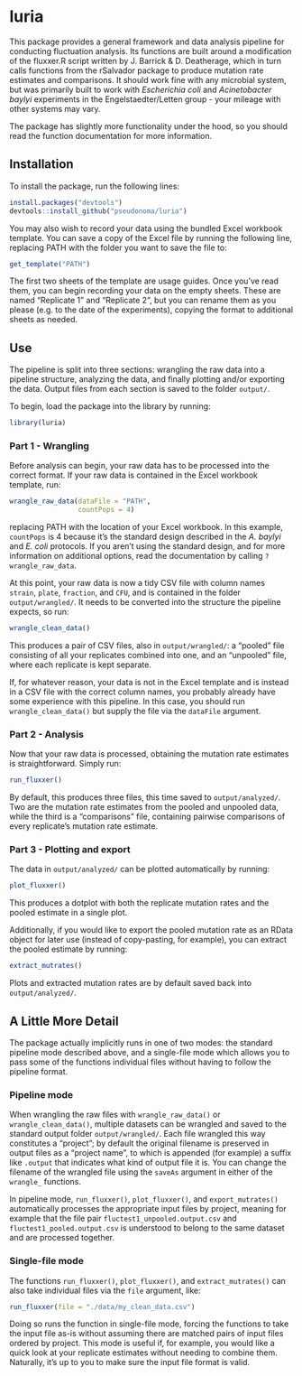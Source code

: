 
<!-- README.md is generated from README.Rmd. Please edit that file -->

# luria

<!-- badges: start -->
<!-- badges: end -->

This package provides a general framework and data analysis pipeline for
conducting fluctuation analysis. Its functions are built around a
modification of the fluxxer.R script written by J. Barrick & D.
Deatherage, which in turn calls functions from the rSalvador package to
produce mutation rate estimates and comparisons. It should work fine
with any microbial system, but was primarily built to work with
*Escherichia coli* and *Acinetobacter baylyi* experiments in the
Engelstaedter/Letten group - your mileage with other systems may vary.

The package has slightly more functionality under the hood, so you
should read the function documentation for more information.

## Installation

To install the package, run the following lines:

``` r
install.packages("devtools")
devtools::install_github("pseudonoma/luria")
```

You may also wish to record your data using the bundled Excel workbook
template. You can save a copy of the Excel file by running the following
line, replacing PATH with the folder you want to save the file to:

``` r
get_template("PATH")
```

The first two sheets of the template are usage guides. Once you’ve read
them, you can begin recording your data on the empty sheets. These are
named “Replicate 1” and “Replicate 2”, but you can rename them as you
please (e.g. to the date of the experiments), copying the format to
additional sheets as needed.

## Use

The pipeline is split into three sections: wrangling the raw data into a
pipeline structure, analyzing the data, and finally plotting and/or
exporting the data. Output files from each section is saved to the
folder `output/`.

To begin, load the package into the library by running:

``` r
library(luria)
```

### Part 1 - Wrangling

Before analysis can begin, your raw data has to be processed into the
correct format. If your raw data is contained in the Excel workbook
template, run:

``` r
wrangle_raw_data(dataFile = "PATH", 
                 countPops = 4)
```

replacing PATH with the location of your Excel workbook. In this
example, `countPops` is 4 because it’s the standard design described in
the *A. baylyi* and *E. coli* protocols. If you aren’t using the
standard design, and for more information on additional options, read
the documentation by calling `?wrangle_raw_data`.

At this point, your raw data is now a tidy CSV file with column names
`strain`, `plate`, `fraction`, and `CFU`, and is contained in the folder
`output/wrangled/`. It needs to be converted into the structure the
pipeline expects, so run:

``` r
wrangle_clean_data()
```

This produces a pair of CSV files, also in `output/wrangled/`: a
“pooled” file consisting of all your replicates combined into one, and
an “unpooled” file, where each replicate is kept separate.

If, for whatever reason, your data is not in the Excel template and is
instead in a CSV file with the correct column names, you probably
already have some experience with this pipeline. In this case, you
should run `wrangle_clean_data()` but supply the file via the `dataFile`
argument.

### Part 2 - Analysis

Now that your raw data is processed, obtaining the mutation rate
estimates is straightforward. Simply run:

``` r
run_fluxxer()
```

By default, this produces three files, this time saved to
`output/analyzed/`. Two are the mutation rate estimates from the pooled
and unpooled data, while the third is a “comparisons” file, containing
pairwise comparisons of every replicate’s mutation rate estimate.

### Part 3 - Plotting and export

The data in `output/analyzed/` can be plotted automatically by running:

``` r
plot_fluxxer()
```

This produces a dotplot with both the replicate mutation rates and the
pooled estimate in a single plot.

Additionally, if you would like to export the pooled mutation rate as an
RData object for later use (instead of copy-pasting, for example), you
can extract the pooled estimate by running:

``` r
extract_mutrates()
```

Plots and extracted mutation rates are by default saved back into
`output/analyzed/`.

## A Little More Detail

The package actually implicitly runs in one of two modes: the standard
pipeline mode described above, and a single-file mode which allows you
to pass some of the functions individual files without having to follow
the pipeline format.

### Pipeline mode

When wrangling the raw files with `wrangle_raw_data()` or
`wrangle_clean_data()`, multiple datasets can be wrangled and saved to
the standard output folder `output/wrangled/`. Each file wrangled this
way constitutes a “project”; by default the original filename is
preserved in output files as a “project name”, to which is appended (for
example) a suffix like `.output` that indicates what kind of output file
it is. You can change the filename of the wrangled file using the
`saveAs` argument in either of the `wrangle_` functions.

In pipeline mode, `run_fluxxer()`, `plot_fluxxer()`, and
`export_mutrates()` automatically processes the appropriate input files
by project, meaning for example that the file pair
`fluctest1_unpooled.output.csv` and `fluctest1_pooled.output.csv` is
understood to belong to the same dataset and are processed together.

### Single-file mode

The functions `run_fluxxer()`, `plot_fluxxer()`, and
`extract_mutrates()` can also take individual files via the `file`
argument, like:

``` r
run_fluxxer(file = "./data/my_clean_data.csv")
```

Doing so runs the function in single-file mode, forcing the functions to
take the input file as-is without assuming there are matched pairs of
input files ordered by project. This mode is useful if, for example, you
would like a quick look at your replicate estimates without needing to
combine them. Naturally, it’s up to you to make sure the input file
format is valid.
